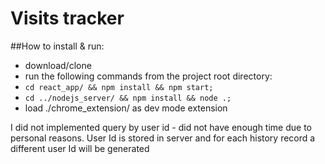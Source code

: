 # Visits tracker

##How to install & run:
 - download/clone
 - run the following commands from the project root directory:
 - `cd react_app/ && npm install && npm start;`
 - `cd ../nodejs_server/ && npm install && node .;`
 - load ./chrome_extension/ as dev mode extension 

I did not implemented  query by user id - did not have enough time due to personal reasons. User Id is stored in server and for each history record a different user Id will be generated
